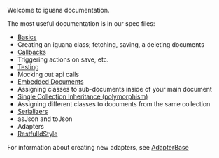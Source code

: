 Welcome to iguana documentation.

The most useful documentation is in our spec files:

 * [Basics](spec/basics_spec.html)
  * Creating an iguana class; fetching, saving, a deleting documents
 * [Callbacks](spec/basics_spec.html)
  * Triggering actions on save, etc.
 * [Testing](spec/mocks_spec.html)
  * Mocking out api calls
 * [Embedded Documents](spec/embeds_spec.html)
  * Assigning classes to sub-documents inside of your main document
 * [Single Collection Inheritance (polymorphism)](spec/single_collection_inheritance_spec.html)
  * Assigning different classes to documents from the same collection
 * [Serializers](spec/serializers_spec.html)
  * asJson and toJson
 * Adapters
  * [RestfulIdStyle](spec/adapters/restful_id_style_spec.html)

For information about creating new adapters, see [AdapterBase](scripts/adapters/adapter_base.html)
